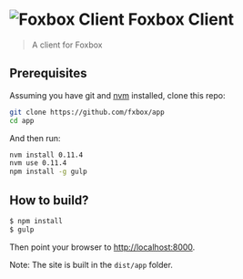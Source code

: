 # ![Foxbox Client](https://raw.githubusercontent.com/fxbox/app/master/app/img/icons/32.png "Foxbox Client") Foxbox Client

> A client for Foxbox

## Prerequisites

Assuming you have git and [nvm](http://nvm.sh/) installed, clone this repo:

```bash
git clone https://github.com/fxbox/app
cd app
```

And then run:

```bash
nvm install 0.11.4
nvm use 0.11.4
npm install -g gulp
```

## How to build?

```bash
$ npm install
$ gulp
```

Then point your browser to [http://localhost:8000](http://localhost:8000/).

Note: The site is built in the `dist/app` folder.
